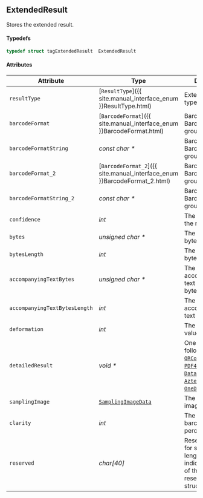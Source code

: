 
## ExtendedResult
Stores the extended result. 

#### Typedefs

```cpp
typedef struct tagExtendedResult  ExtendedResult
```  

#### Attributes
  
| Attribute | Type | Description |
|---------- | ---- | ----------- |
| `resultType` | [`ResultType`]({{ site.manual_interface_enum }}ResultType.html) | Extended result type. |
| `barcodeFormat` | [`BarcodeFormat`]({{ site.manual_interface_enum }}BarcodeFormat.html) | Barcode type in BarcodeFormat group 1. |
| `barcodeFormatString` | *const char \** | Barcode type in BarcodeFormat group 1 as string. |
| `barcodeFormat_2` | [`BarcodeFormat_2`]({{ site.manual_interface_enum }}BarcodeFormat_2.html) | Barcode type in BarcodeFormat group 2. |
| `barcodeFormatString_2` | *const char \** | Barcode type in BarcodeFormat group 2 as string. |
|`confidence` | *int* | The confidence of the result. |
|`bytes` | *unsigned char \** | The content in a byte array. |
|`bytesLength` | *int* | The length of the byte array. |
|`accompanyingTextBytes` | *unsigned char \** | The accompanying text content in a byte array. |
|`accompanyingTextBytesLength` | *int* | The length of the accompanying text byte array. |
|`deformation` | *int* | The deformation value. |
|`detailedResult` | *void \** | One of the following: [`QRCodeDetails`](QRCodeDetails.md), [`PDF417Details`](PDF417Details.md), [`DataMatrixDetails`](DataMatrixDetails.md), [`AztecDetails`](AztecDetails.md), [`OneDCodeDetails`](OneDCodeDetails.md). |
|`samplingImage` | [`SamplingImageData`](SamplingImageData.md) | The sampling image info. |
|`clarity` | *int* | The clarity of the barcode zone in percentage. |
|`reserved` | *char\[40\]* | Reserved memory for struct. The length of this array indicates the size of the memory reserved for this struct. |

